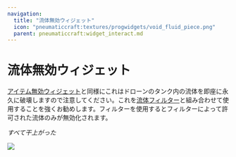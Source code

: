 ```yaml
---
navigation:
  title: "流体無効ウィジェット"
  icon: "pneumaticcraft:textures/progwidgets/void_fluid_piece.png"
  parent: pneumaticcraft:widget_interact.md
---
```


# 流体無効ウィジェット

[アイテム無効ウィジェット](./void_item.md)と同様にこれはドローンのタンク内の流体を即座に永久に破壊しますので注意してください。これを[流体フィルター](./liquid_filter.md)と組み合わせて使用することを強くお勧めします。フィルターを使用するとフィルターによって許可された流体のみが無効化されます。

*すべて干上がった*

![](void_fluid_piece.png)

